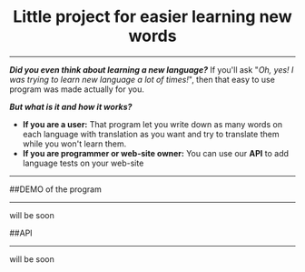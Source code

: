 <h1 align="center">Little project for easier learning new words</h1>

***
***Did you even think about learning a new language?*** If you'll ask "*Oh, yes! I was 
trying to learn new language a lot of times!*", then that easy to use program was made 
actually for you.

***But what is it and how it works?*** 

- **If you are a user:** That program let you write down as many words on 
each language with translation as you want and try to translate them while you won't 
learn them. 
- **If you are programmer or web-site owner:** You can use our **API** to add language
tests on your web-site
***
##DEMO of the program

---
will be soon

##API

---
will be soon
